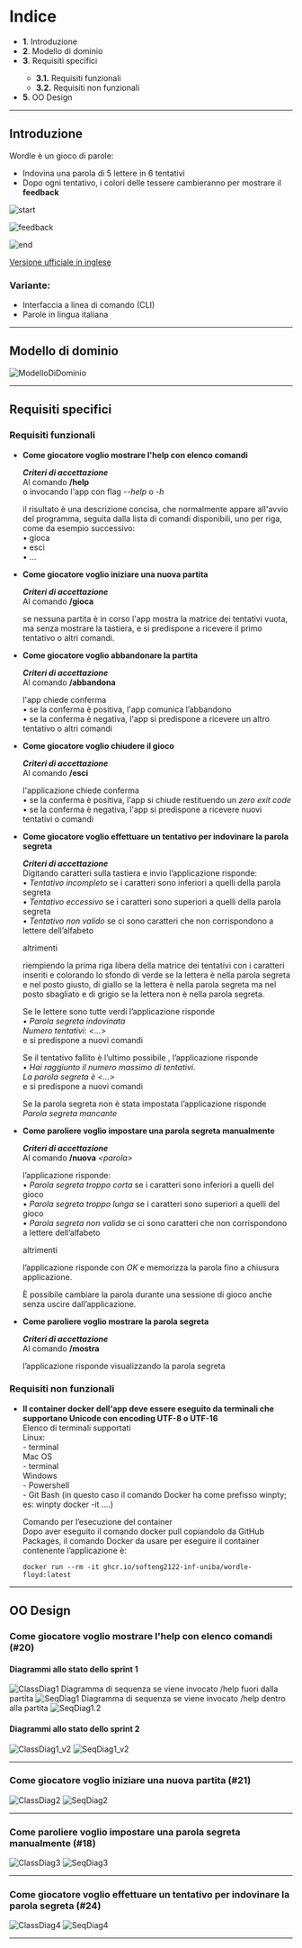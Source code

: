 # Indice

<ul>
  <li><strong>1</strong>. Introduzione</li>
  <li><strong>2</strong>. Modello di dominio</li>
  <li><strong>3</strong>. Requisiti specifici</li>
    <ul>
    <li><strong>3.1.</strong> Requisiti funzionali</li>
    <li><strong>3.2.</strong> Requisiti non funzionali</li>
    </ul>
  </li>
  <li><strong>5</strong>. OO Design</li>
</ul>

---

## Introduzione

Wordle è un gioco di parole:
* Indovina una parola di 5 lettere in 6 tentativi
* Dopo ogni tentativo, i colori delle tessere cambieranno per mostrare il **feedback**

![start](./img/wordle_start.png)

![feedback](./img/wordle_feedback.png)

![end](./img/wordle_end.png)

[Versione ufficiale in inglese](www.nytimes.com/games/wordle)  

### Variante:
* Interfaccia a linea di comando (CLI)
* Parole in lingua italiana 

---

## Modello di dominio

![ModelloDiDominio](./img/modelloDiDominio.png)

---

## Requisiti specifici

### Requisiti funzionali

<ul>
<li> <p><strong>Come giocatore voglio mostrare l'help con elenco comandi</strong><br>

**_Criteri di accettazione_**<br>
Al comando **/help**<br> 
o invocando l'app con flag _--help_ o _-h_

il risultato è una descrizione concisa, che normalmente appare all'avvio del programma, seguita dalla lista di comandi disponibili, uno per riga, come da esempio successivo:<br>
•	gioca<br>
•	esci<br>
•	...<br></p></li>

<li> <p><strong>Come giocatore voglio iniziare una nuova partita</strong><br>

**_Criteri di accettazione_**<br>
Al comando **/gioca**<br>

se nessuna partita è in corso l'app mostra la matrice dei tentativi vuota, ma senza mostrare la tastiera, e si predispone a ricevere il primo tentativo o altri comandi.</p></li>

<li> <p><strong>Come giocatore voglio abbandonare la partita</strong><br>

**_Criteri di accettazione_**<br>
Al comando **/abbandona**<br>

l'app chiede conferma<br>
• se la conferma è positiva, l'app comunica l’abbandono<br>
• se la conferma è negativa, l'app si predispone a ricevere un altro tentativo o altri comandi<br></p></li>

<li> <p><strong>Come giocatore voglio chiudere il gioco</strong><br>

**_Criteri di accettazione_**<br>
Al comando **/esci**<br>

l'applicazione chiede conferma<br>
• se la conferma è positiva, l'app si chiude restituendo un _zero exit code_<br>
• se la conferma è negativa, l'app si predispone a ricevere nuovi tentativi o comandi<br></p></li>

<li> <p><strong>Come giocatore voglio effettuare un tentativo per indovinare la parola segreta</strong><br>

**_Criteri di accettazione_**<br>
Digitando caratteri sulla tastiera e invio l’applicazione risponde:<br>
• _Tentativo incompleto_ se i caratteri sono inferiori a quelli della parola segreta<br>
• _Tentativo eccessivo_ se i caratteri sono superiori a quelli della parola segreta<br>
• _Tentativo non valido_ se ci sono caratteri che non corrispondono a lettere dell’alfabeto<br>

altrimenti

riempiendo la prima riga libera della matrice dei tentativi con i caratteri inseriti e colorando lo sfondo di verde se la lettera è nella parola segreta e nel posto giusto, di giallo se la lettera è nella parola segreta ma nel posto sbagliato e di grigio se la lettera non è nella parola segreta.<br>

Se le lettere sono tutte verdi l’applicazione risponde<br>
• _Parola segreta indovinata_<br>
_Numero tentativi: <…>_<br>
e si predispone a nuovi comandi

Se il tentativo fallito è l’ultimo possibile , l’applicazione risponde<br>
• _Hai raggiunto il numero massimo di tentativi._<br>
_La parola segreta è <…>_ <br>
e si predispone a nuovi comandi

Se la parola segreta non è stata impostata l’applicazione risponde<br>
_Parola segreta mancante_<br></p></li>

<li> <p><strong>Come paroliere voglio impostare una parola segreta manualmente</strong><br>

**_Criteri di accettazione_**<br>
Al comando **/nuova** _\<parola>_

l’applicazione risponde:<br>
• _Parola segreta troppo corta_ se i caratteri sono inferiori a quelli del gioco<br>
• _Parola segreta troppo lunga_ se i caratteri sono superiori a quelli del gioco<br>
• _Parola segreta non valida_ se ci sono caratteri che non corrispondono a lettere dell’alfabeto<br>

altrimenti

l’applicazione risponde con _OK_ e memorizza la parola fino a chiusura applicazione.

È possibile cambiare la parola durante una sessione di gioco anche senza uscire dall’applicazione.<br></p></li>

<li> <p><strong>Come paroliere voglio mostrare la parola segreta</strong><br>

**_Criteri di accettazione_**<br>
Al comando **/mostra**

l’applicazione risponde visualizzando la parola segreta<br></p></li>
</ul>

### Requisiti non funzionali
<ul>
<li> <p><strong>Il container docker dell'app deve essere eseguito da terminali che supportano Unicode con encoding UTF-8 o UTF-16</strong><br>
Elenco di terminali supportati<br>
Linux:<br>
- terminal<br>
Mac OS<br>
- terminal<br>
Windows<br>
- Powershell<br>
- Git Bash (in questo caso il comando Docker ha come prefisso winpty; es: winpty docker -it ....)<br>

Comando per l’esecuzione del container<br>
Dopo aver eseguito il comando docker pull copiandolo da GitHub Packages, il comando Docker da usare per eseguire il container contenente l’applicazione è:<br>

`docker run --rm -it ghcr.io/softeng2122-inf-uniba/wordle-floyd:latest`

</p></li>
</ul>

---

## OO Design

### Come giocatore voglio mostrare l'help con elenco comandi (#20)

#### Diagrammi allo stato dello sprint 1
![ClassDiag1](./img/class_issue%2320.png)
Diagramma di sequenza se viene invocato /help fuori dalla partita
![SeqDiag1](./img/seq_issue%2320.png)
Diagramma di sequenza se viene invocato /help dentro alla partita
![SeqDiag1.2](./img/seq_issue%2320%20n2.png)

#### Diagrammi allo stato dello sprint 2
![ClassDiag1_v2](./img/class_issue20_v2.png)
![SeqDiag1_v2](./img/seq_issue20_v2.png)

---

### Come giocatore voglio iniziare una nuova partita (#21)

![ClassDiag2](./img/class_issue%2321.png)
![SeqDiag2](./img/seq_issue%2321.png)

---

### Come paroliere voglio impostare una parola segreta manualmente (#18)

![ClassDiag3](./img/class_issue%2318.png)
![SeqDiag3](./img/seq_issue%2318.png)

---

### Come giocatore voglio effettuare un tentativo per indovinare la parola segreta (#24)

![ClassDiag4](./img/class_issue%2324.png)
![SeqDiag4](./img/seq_issue%2324.png)

---